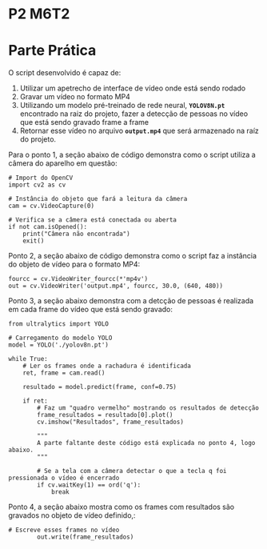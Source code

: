 # P2 M6T2

# Parte Prática
O script desenvolvido é capaz de: 
1. Utilizar um apetrecho de interface de vídeo onde está sendo rodado
2. Gravar um vídeo no formato MP4 
3. Utilizando um modelo pré-treinado de rede neural, **`YOLOV8N.pt`** encontrado na raiz do projeto, fazer a detecção de pessoas no vídeo que está sendo gravado frame a frame 
4. Retornar esse vídeo no arquivo **`output.mp4`** que será armazenado na raíz do projeto. 

Para o ponto 1, a seção abaixo de código demonstra como o script utiliza a câmera do aparelho em questão: 
```
# Import do OpenCV 
import cv2 as cv 

# Instância do objeto que fará a leitura da câmera
cam = cv.VideoCapture(0)

# Verifica se a câmera está conectada ou aberta
if not cam.isOpened():
    print("Câmera não encontrada")
    exit()
```

Ponto 2, a seção abaixo de código demonstra como o script faz a instância do objeto de vídeo para o formato MP4:
```
fourcc = cv.VideoWriter_fourcc(*'mp4v')
out = cv.VideoWriter('output.mp4', fourcc, 30.0, (640, 480))  
```  

Ponto 3, a seção abaixo demonstra com a detcção de pessoas é realizada em cada frame do vídeo que está sendo gravado: 
```
from ultralytics import YOLO

# Carregamento do modelo YOLO
model = YOLO('./yolov8n.pt')

while True:
    # Ler os frames onde a rachadura é identificada
    ret, frame = cam.read()

    resultado = model.predict(frame, conf=0.75)

    if ret:
        # Faz um "quadro vermelho" mostrando os resultados de detecção
        frame_resultados = resultado[0].plot()
        cv.imshow("Resultados", frame_resultados)

        """
        A parte faltante deste código está explicada no ponto 4, logo abaixo.
        """

        # Se a tela com a câmera detectar o que a tecla q foi pressionada o vídeo é encerrado
        if cv.waitKey(1) == ord('q'):
            break
```

Ponto 4, a seção abaixo mostra como os frames com resultados são gravados no objeto de vídeo definido,: 
```
# Escreve esses frames no vídeo
        out.write(frame_resultados)
```
